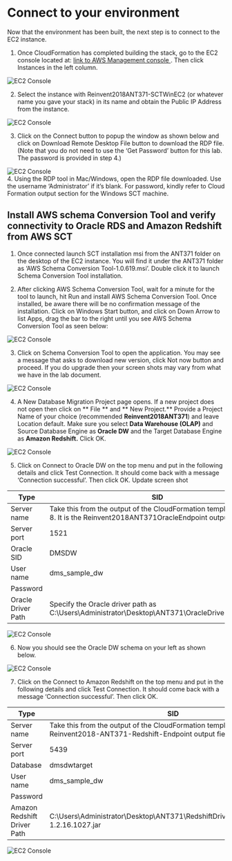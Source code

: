 # Connect to your environment

Now that the environment has been built, the next step is to connect to the EC2 instance.

1.	Once CloudFormation has completed building the stack, go to the EC2 console located at: [link to AWS Management console ](https://console.aws.amazon.com/ec2/v2/home).  Then click Instances in the left column.

  ![EC2 Console](img/lab-2/lab2-image1.png)

2.	Select the instance with Reinvent2018ANT371-SCTWinEC2  (or whatever name you gave your stack) in its name and obtain the Public IP Address from the instance.

  ![EC2 Console](img/lab-2/lab2-image2.png)

3. Click on the Connect button to popup the window as shown below and click on Download Remote Desktop File button to download the RDP file. (Note that you do not need to use the ‘Get Password’ button for this lab. The password is provided in step 4.)

  ![EC2 Console](img/lab-2/lab2-image3.png)
<br/>
4.	Using the RDP tool in Mac/Windows, open the RDP file downloaded. Use the username ‘Administrator’ if it’s blank. For password, kindly refer to Cloud Formation output section for the Windows SCT machine.

## Install AWS schema Conversion Tool and verify connectivity to Oracle RDS and Amazon Redshift from AWS SCT

1.	Once connected launch SCT installation msi from the ANT371 folder on the desktop of the EC2 instance. You will find it under the ANT371 folder as ‘AWS Schema Conversion Tool-1.0.619.msi’. Double click it to launch Schema Conversion Tool installation.

2. After clicking AWS Schema Conversion Tool, wait for a minute for the tool to launch, hit Run and install AWS Schema Conversion Tool. Once installed, be aware there will be no confirmation message of the installation. Click on Windows Start button, and click on Down Arrow to list Apps, drag the bar to the right until you see AWS Schema Conversion Tool as seen below:

  ![EC2 Console](img/lab-2/lab2-image4.png)

3.	Click on Schema Conversion Tool to open the application.  You may see a message that asks to download new version, click Not now button and proceed. If you do upgrade then your screen shots may vary from what we have in the lab document.

  ![EC2 Console](img/lab-2/lab2-image5.png)

4.	A New Database Migration Project page opens. If a new project does not open then click on ** File ** and ** New Project.**  Provide a Project Name of your choice (recommended **Reinvent2018ANT371**) and leave Location default.  Make sure you select **Data Warehouse (OLAP)** and Source Database Engine as **Oracle DW**  and the Target Database Engine as **Amazon Redshift.**  Click OK.

  ![EC2 Console](img/lab-2/lab2-image6.png)

5.	Click on Connect to Oracle DW on the top menu and put in the following details and click Test Connection. It should come back with a message ‘Connection successful’. Then click OK. Update screen shot

  Type | SID
  ---- | ----
  Server name | Take this from the output of the CloudFormation template in Step 8. It is the Reinvent2018ANT371OracleEndpoint output field.
  Server port | 1521
  Oracle SID | DMSDW
  User name | dms_sample_dw
  Password | <Refer to the Cloud Formation output for the database password>
  Oracle Driver Path | Specify the Oracle driver path as C:\Users\Administrator\Desktop\ANT371\OracleDrivers\ojdbc7.jar

  ![EC2 Console](img/lab-2/lab2-image7.png)

6.	Now you should see the Oracle DW schema on your left as shown below.

  ![EC2 Console](img/lab-2/lab2-image8.png)

7.	Click on the Connect to Amazon Redshift on the top menu and put in the following details and click Test Connection. It should come back with a message ‘Connection successful’. Then click OK.

  Type | SID
  ---- | ----
  Server name | Take this from the output of the CloudFormation template in Step 8. It is the Reinvent2018-ANT371-Redshift-Endpoint output field.
  Server port | 5439
  Database | dmsdwtarget
  User name | dms_sample_dw
  Password | <Refer to the Cloud Formation output for the database password>
  Amazon Redshift Driver Path | C:\Users\Administrator\Desktop\ANT371\RedshiftDrivers\RedshiftJDBC42-1.2.16.1027.jar

  ![EC2 Console](img/lab-2/lab2-image9.png)
